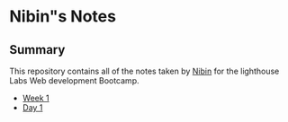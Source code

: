 # Nibin"s Notes
## Summary
This repository contains all of the notes taken by [Nibin](https://github.com/NibinCodes) for the lighthouse Labs Web development Bootcamp.
* [Week 1](/Week_1)
 * [Day 1](/Week_1/Day_1)